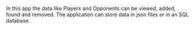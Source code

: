 In this app the data like Players and Opponents can be viewed, added, found and removed. 
The application can store data in json files or in an SQL database.
